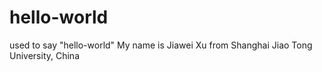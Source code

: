 # hello-world
used to say "hello-world"
My name is Jiawei Xu from Shanghai Jiao Tong University, China
